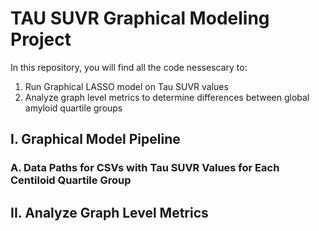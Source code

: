 # TAU SUVR Graphical Modeling Project 
In this repository, you will find all the code nessescary to:
1. Run Graphical LASSO model on Tau SUVR values 
2. Analyze graph level metrics to determine differences between global amyloid quartile groups 

## I. Graphical Model Pipeline 

### A. Data Paths for CSVs with Tau SUVR Values for Each Centiloid Quartile Group

## II. Analyze Graph Level Metrics 


